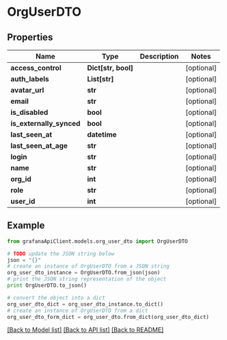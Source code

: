 # OrgUserDTO


## Properties
Name | Type | Description | Notes
------------ | ------------- | ------------- | -------------
**access_control** | **Dict[str, bool]** |  | [optional] 
**auth_labels** | **List[str]** |  | [optional] 
**avatar_url** | **str** |  | [optional] 
**email** | **str** |  | [optional] 
**is_disabled** | **bool** |  | [optional] 
**is_externally_synced** | **bool** |  | [optional] 
**last_seen_at** | **datetime** |  | [optional] 
**last_seen_at_age** | **str** |  | [optional] 
**login** | **str** |  | [optional] 
**name** | **str** |  | [optional] 
**org_id** | **int** |  | [optional] 
**role** | **str** |  | [optional] 
**user_id** | **int** |  | [optional] 

## Example

```python
from grafanaApiClient.models.org_user_dto import OrgUserDTO

# TODO update the JSON string below
json = "{}"
# create an instance of OrgUserDTO from a JSON string
org_user_dto_instance = OrgUserDTO.from_json(json)
# print the JSON string representation of the object
print OrgUserDTO.to_json()

# convert the object into a dict
org_user_dto_dict = org_user_dto_instance.to_dict()
# create an instance of OrgUserDTO from a dict
org_user_dto_form_dict = org_user_dto.from_dict(org_user_dto_dict)
```
[[Back to Model list]](../README.md#documentation-for-models) [[Back to API list]](../README.md#documentation-for-api-endpoints) [[Back to README]](../README.md)


